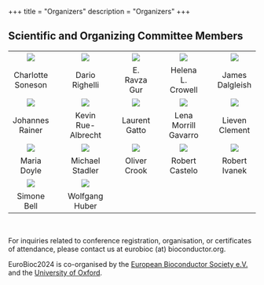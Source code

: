 +++
title = "Organizers"
description = "Organizers"
+++

## Scientific and Organizing Committee Members

<!-- Based on meeting minutes October 2023 - November 2023
Charlotte Soneson
Dario Righelli
E. Ravza Gur
Helena L. Crowell
James Dalgleish
Johannes Rainer
Kevin C. Rue-Albrecht
Laurent Gatto
Lieven Clement
Maria Doyle
Michael Stadler
Oliver Crook
Robert Castelo
Robert Ivanek
Simone Bell
-->

|       |   |     |   |      |   |      |   |      |
|:-----:|---|:---:|---|:----:|---|:----:|---|:----:|
| ![](../img/organizers/CharlotteSoneson.jpg) | &nbsp; | ![](../img/organizers/avatar.png) | &nbsp; | ![](../img/organizers/avatar.png) | &nbsp; | ![](../img/organizers/HelenaCrowell.png) | &nbsp; | ![](../img/organizers/JamesDalgleish.png) |
| Charlotte Soneson | &nbsp; | Dario Righelli | &nbsp; | E. Ravza Gur | &nbsp; | Helena L. Crowell | &nbsp; | James Dalgleish |
| ![](../img/organizers/JohannesRainer.jpg) | &nbsp; | ![](../img/organizers/KevinRueAlbrecht.jpg) | &nbsp; | ![](../img/organizers/LaurentGatto.png) | &nbsp; | ![](../img/organizers/avatar.png) | &nbsp; | ![](../img/organizers/LievenClement.jpeg) |
| Johannes Rainer | &nbsp; | Kevin Rue-Albrecht | &nbsp; | Laurent Gatto | &nbsp; | Lena Morrill Gavarro | &nbsp; | Lieven Clement |
| ![](../img/organizers/MariaDoyle.jpeg) | &nbsp; | ![](../img/organizers/MStadler_FMI0142.jpg) | &nbsp; | ![](../img/organizers/avatar.png) | &nbsp; | ![](../img/organizers/RobertCastelo.jpeg) | &nbsp; | ![](../img/organizers/RobertIvanek.jpg) |
| Maria Doyle | &nbsp; | Michael Stadler | &nbsp; | Oliver Crook | &nbsp; | Robert Castelo | &nbsp; | Robert Ivanek |
| ![](../img/organizers/SimoneBell.jpg) | &nbsp; | ![](../img/organizers/Wolfgang_Huber.jpg) | &nbsp; | &nbsp; | &nbsp; | &nbsp; | &nbsp; | &nbsp;
| Simone Bell  | &nbsp; | Wolfgang Huber  | &nbsp; | &nbsp; | &nbsp; | &nbsp;  | &nbsp; | &nbsp;  |



<br/>

For inquiries related to conference registration, organisation, or certificates of attendance, please contact us at eurobioc (at) bioconductor.org. 

EuroBioc2024 is co-organised by the [European Bioconductor Society e.V.](https://bioconductor.org/about/european-bioconductor-society/) and the [University of Oxford](https://www.ox.ac.uk/).
